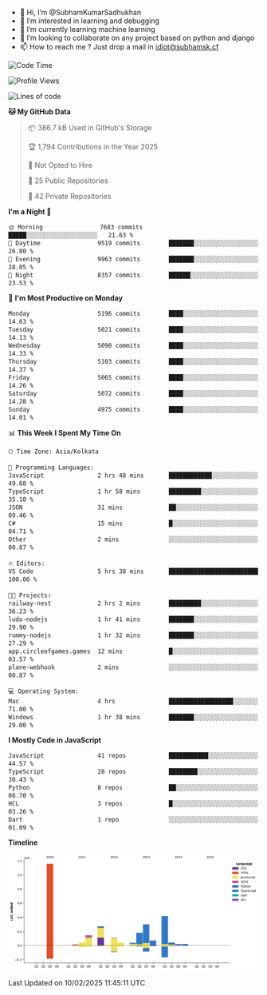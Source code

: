 - 👋 Hi, I’m @SubhamKumarSadhukhan
- 👀 I’m interested in learning and debugging
- 🌱 I’m currently learning machine learning
- 💞️ I’m looking to collaborate on any project based on python and django
- 📫 How to reach me ?
      Just drop a mail in idiot@subhamsk.cf

<!---
SubhamKumarSadhukhan/SubhamKumarSadhukhan is a ✨ special ✨ repository because its `README.md` (this file) appears on your GitHub profile.
You can click the Preview link to take a look at your changes.
--->


<!--START_SECTION:waka-->
![Code Time](http://img.shields.io/badge/Code%20Time-2%2C742%20hrs%2037%20mins-blue)

![Profile Views](http://img.shields.io/badge/Profile%20Views-0-blue)

![Lines of code](https://img.shields.io/badge/From%20Hello%20World%20I%27ve%20Written-2.8%20million%20lines%20of%20code-blue)

**🐱 My GitHub Data** 

> 📦 386.7 kB Used in GitHub's Storage 
 > 
> 🏆 1,794 Contributions in the Year 2025
 > 
> 🚫 Not Opted to Hire
 > 
> 📜 25 Public Repositories 
 > 
> 🔑 42 Private Repositories 
 > 
**I'm a Night 🦉** 

```text
🌞 Morning                7683 commits        █████░░░░░░░░░░░░░░░░░░░░   21.63 % 
🌆 Daytime                9519 commits        ███████░░░░░░░░░░░░░░░░░░   26.80 % 
🌃 Evening                9963 commits        ███████░░░░░░░░░░░░░░░░░░   28.05 % 
🌙 Night                  8357 commits        ██████░░░░░░░░░░░░░░░░░░░   23.53 % 
```
📅 **I'm Most Productive on Monday** 

```text
Monday                   5196 commits        ████░░░░░░░░░░░░░░░░░░░░░   14.63 % 
Tuesday                  5021 commits        ████░░░░░░░░░░░░░░░░░░░░░   14.13 % 
Wednesday                5090 commits        ████░░░░░░░░░░░░░░░░░░░░░   14.33 % 
Thursday                 5103 commits        ████░░░░░░░░░░░░░░░░░░░░░   14.37 % 
Friday                   5065 commits        ████░░░░░░░░░░░░░░░░░░░░░   14.26 % 
Saturday                 5072 commits        ████░░░░░░░░░░░░░░░░░░░░░   14.28 % 
Sunday                   4975 commits        ████░░░░░░░░░░░░░░░░░░░░░   14.01 % 
```


📊 **This Week I Spent My Time On** 

```text
🕑︎ Time Zone: Asia/Kolkata

💬 Programming Languages: 
JavaScript               2 hrs 48 mins       ████████████░░░░░░░░░░░░░   49.68 % 
TypeScript               1 hr 58 mins        █████████░░░░░░░░░░░░░░░░   35.10 % 
JSON                     31 mins             ██░░░░░░░░░░░░░░░░░░░░░░░   09.46 % 
C#                       15 mins             █░░░░░░░░░░░░░░░░░░░░░░░░   04.71 % 
Other                    2 mins              ░░░░░░░░░░░░░░░░░░░░░░░░░   00.87 % 

🔥 Editors: 
VS Code                  5 hrs 38 mins       █████████████████████████   100.00 % 

🐱‍💻 Projects: 
railway-nest             2 hrs 2 mins        █████████░░░░░░░░░░░░░░░░   36.23 % 
ludo-nodejs              1 hr 41 mins        ███████░░░░░░░░░░░░░░░░░░   29.90 % 
rummy-nodejs             1 hr 32 mins        ███████░░░░░░░░░░░░░░░░░░   27.29 % 
app.circleofgames.games  12 mins             █░░░░░░░░░░░░░░░░░░░░░░░░   03.57 % 
plane-webhook            2 mins              ░░░░░░░░░░░░░░░░░░░░░░░░░   00.87 % 

💻 Operating System: 
Mac                      4 hrs               ██████████████████░░░░░░░   71.00 % 
Windows                  1 hr 38 mins        ███████░░░░░░░░░░░░░░░░░░   29.00 % 
```

**I Mostly Code in JavaScript** 

```text
JavaScript               41 repos            ███████████░░░░░░░░░░░░░░   44.57 % 
TypeScript               28 repos            ████████░░░░░░░░░░░░░░░░░   30.43 % 
Python                   8 repos             ██░░░░░░░░░░░░░░░░░░░░░░░   08.70 % 
HCL                      3 repos             █░░░░░░░░░░░░░░░░░░░░░░░░   03.26 % 
Dart                     1 repo              ░░░░░░░░░░░░░░░░░░░░░░░░░   01.09 % 
```



**Timeline**

![Lines of Code chart](https://raw.githubusercontent.com/SubhamKumarSadhukhan/SubhamKumarSadhukhan/main/assets/bar_graph.png)


 Last Updated on 10/02/2025 11:45:11 UTC
<!--END_SECTION:waka-->
